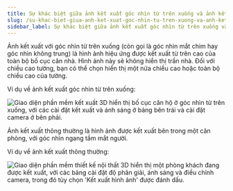 ```yaml
---
title: Sự khác biệt giữa ảnh kết xuất góc nhìn từ trên xuống và ảnh kết xuất thông thường
slug: /su-khac-biet-giua-anh-ket-xuat-goc-nhin-tu-tren-xuong-va-anh-ket-xuat-thong-thuong
sidebar_label: Sự khác biệt giữa ảnh kết xuất góc nhìn từ trên xuống và ảnh kết xuất thông thường
---
```


Ảnh kết xuất với góc nhìn từ trên xuống (còn gọi là góc nhìn mắt chim hay góc nhìn không trung) là hình ảnh hiệu ứng được kết xuất từ trên cao của toàn bộ bố cục căn nhà. Hình ảnh này sẽ không hiển thị trần nhà. Đối với chiều cao tường, bạn có thể chọn hiển thị một nửa chiều cao hoặc toàn bộ chiều cao của tường.

Ví dụ về ảnh kết xuất góc nhìn từ trên xuống:

![Giao diện phần mềm kết xuất 3D hiển thị bố cục căn hộ ở góc nhìn từ trên xuống, với các cài đặt kết xuất và ánh sáng ở bảng bên trái và cài đặt camera ở bên phải.](https://storage.googleapis.com/jegavn_kb/image_jegavn/270.1.png)

Ảnh kết xuất thông thường là hình ảnh được kết xuất bên trong một căn phòng, với góc nhìn ngang tầm mắt người.

Ví dụ về ảnh kết xuất thông thường:

![Giao diện phần mềm thiết kế nội thất 3D hiển thị một phòng khách đang được kết xuất, với các bảng cài đặt độ phân giải, ánh sáng và điều chỉnh camera, trong đó tùy chọn 'Kết xuất hình ảnh' được đánh dấu.](https://storage.googleapis.com/jegavn_kb/image_jegavn/270.2.png)